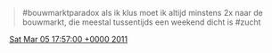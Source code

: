 > \#bouwmarktparadox als ik klus moet ik altijd minstens 2x naar de bouwmarkt, die meestal tussentijds een weekend dicht is \#zucht

<img src="../../media/tweet.ico" width="12" /> [Sat Mar 05 17:57:00 +0000 2011](https://twitter.com/DromerDenker/status/44094071723139072)